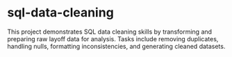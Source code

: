 # sql-data-cleaning
This project demonstrates SQL data cleaning skills by transforming and preparing raw layoff data for analysis. Tasks include removing duplicates, handling nulls, formatting inconsistencies, and generating cleaned datasets.
